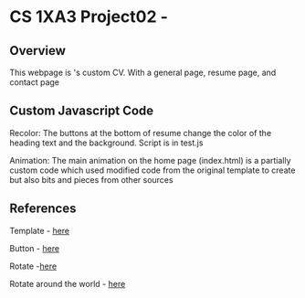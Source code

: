 # CS 1XA3 Project02 - <chenh214>
## Overview

This webpage is <Helen Chen>'s custom CV. With a general page, resume page, and contact page

## Custom Javascript Code
Recolor: The buttons at the bottom of resume change the color of the heading text and the background. Script is in test.js

Animation: The main animation on the home page (index.html) is a partially custom code which used modified code from the original template to create but also bits and pieces from other sources

## References
Template - [here](https://www.free-css.com/free-css-templates/page250/patsy-doherty)

Button - [here](https://www.w3schools.com/css/css3_buttons.asp)

Rotate -[here](https://stackoverflow.com/questions/16771225/css3-rotate-animation)

Rotate around the world - [here](https://stackoverflow.com/questions/26986129/play-multiple-css-animations-at-the-same-time)



